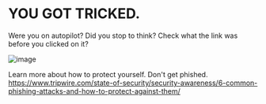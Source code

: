 # YOU GOT TRICKED.

Were you on autopilot?
Did you stop to think?
Check what the link was before you clicked on it?

![image](https://user-images.githubusercontent.com/4522927/194076379-0af24470-68a7-4a69-92bd-c6b71b400cd8.png)

Learn more about how to protect yourself. Don't get phished.
https://www.tripwire.com/state-of-security/security-awareness/6-common-phishing-attacks-and-how-to-protect-against-them/
